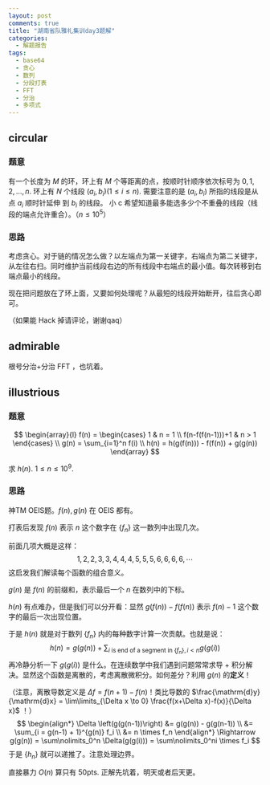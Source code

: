 ```yaml
---
layout: post
comments: true
title: "湖南省队雅礼集训day3题解"
categories:
  - 解题报告
tags:
  - base64
  - 贪心
  - 数列
  - 分段打表
  - FFT
  - 分治
  - 多项式
---
```


## circular

### 题意

有一个长度为 $M$ 的环，环上有 $M$ 个等距离的点，按顺时针顺序依次标号为 $0, 1, 2, \dots, n$.
环上有 $N$ 个线段 $(a_i, b_i) (1 \le i \le n)$. 需要注意的是 $(a_i, b_i)$ 所指的线段是从点 $a_i$ 顺时针延伸
到 $b_i$ 的线段。
小 c 希望知道最多能选多少个不重叠的线段（线段的端点允许重合）。（$n \le 10^5$）

### 思路

考虑贪心。对于链的情况怎么做？以左端点为第一关键字，右端点为第二关键字，从左往右扫。同时维护当前线段右边的所有线段中右端点的最小值。每次转移到右端点最小的线段。

现在把问题放在了环上面，又要如何处理呢？从最短的线段开始断开，往后贪心即可。

（如果能 Hack 掉请评论，谢谢qaq）



## admirable

根号分治+分治 $\text{FFT}$ ，也坑着。

## illustrious

### 题意

$$
\begin{array}{l}
f(n) = \begin{cases}
1 & n = 1 \\
f(n-f(f(n-1)))+1 & n > 1
\end{cases} \\
g(n) = \sum_{i=1}^n f(i) \\
h(n) = h(g(f(n))) - f(f(n)) + g(g(n))
\end{array}
$$

求 $h(n)$. $1 \le n \le 10^9$.

### 思路

神TM OEIS题。$f(n), g(n)$ 在 OEIS 都有。

打表后发现 $f(n)$ 表示 $n$ 这个数字在 $\{f_n\}$ 这一数列中出现几次。

前面几项大概是这样：
$$
1, 2, 2, 3, 3, 4, 4, 4, 5, 5, 5, 6, 6, 6, 6,\cdots
$$
这启发我们解读每个函数的组合意义。

$g(n)$ 是 $f(n)$ 的前缀和，表示最后一个 $n$ 在数列中的下标。

$h(n)$ 有点难办，但是我们可以分开看：显然 $g(f(n)) - f(f(n))$ 表示 $f(n)-1$ 这个数字的最后一次出现位置。

于是 $h(n)$ 就是对于数列 $\{f_n\}$ 内的每种数字计算一次贡献。也就是说：
$$
h(n) = g(g(n)) + \sum_{i\text{ is end of a segment in } \{f_n\}, i < n} g(g(i))
$$
再冷静分析一下 $g(g(i))$ 是什么。在连续数学中我们遇到问题常常求导 + 积分解决。显然这个函数是离散的，考虑离散微积分。如何差分？利用 $g(n)$ 的**定义**！

（注意，离散导数定义是 $\Delta f = f(n+1) - f(n)$！类比导数的 $\frac{\mathrm{d}y}{\mathrm{d}x} = \lim\limits_{\Delta x \to 0} \frac{f(x+\Delta x)-f(x)}{\Delta x}$ ！）
$$
\begin{align*}
\Delta \left(g(g(n-1))\right) &= g(g(n)) - g(g(n-1)) \\
&= \sum_{i = g(n-1) + 1}^{g(n)} f_i \\
&= n \times f_n
\end{align*}
\Rightarrow
g(g(n)) =  \sum\nolimits_0^n \Delta(g(g(i))) = \sum\nolimits_0^ni \times f_i
$$
于是 $\{h_n\}$ 就可以递推了。注意处理边界。

直接暴力 $O(n)$ 算只有 50pts. 正解先坑着，明天或者后天更。